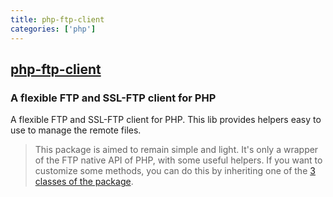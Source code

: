 ```yaml
---
title: php-ftp-client
categories: ['php']
---
```

## [php-ftp-client](https://github.com/Nicolab/php-ftp-client)

### A flexible FTP and SSL-FTP client for PHP


A flexible FTP and SSL-FTP client for PHP.
This lib provides helpers easy to use to manage the remote files.

> This package is aimed to remain simple and light. It's only a wrapper of the FTP native API of PHP, with some useful helpers. If you want to customize some methods, you can do this by inheriting one of the [3 classes of the package](src/FtpClient).

